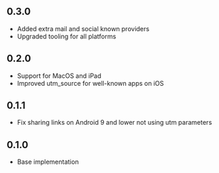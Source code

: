 ## 0.3.0

* Added extra mail and social known providers
* Upgraded tooling for all platforms

## 0.2.0

* Support for MacOS and iPad
* Improved utm_source for well-known apps on iOS

## 0.1.1

* Fix sharing links on Android 9 and lower not using utm parameters

## 0.1.0

* Base implementation
